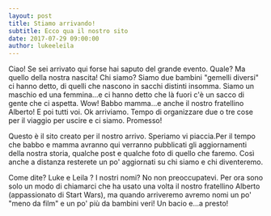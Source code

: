 ```yaml
---
layout: post
title: Stiamo arrivando!
subtitle: Ecco qua il nostro sito
date: 2017-07-29 09:00:00
author: lukeeleila
---
```

Ciao! Se sei arrivato qui forse hai saputo del grande evento. Quale? Ma quello della nostra nascita! Chi siamo? Siamo due bambini "gemelli diversi" ci hanno detto, di quelli che nascono in sacchi distinti insomma. Siamo un maschio ed una femmina...e ci hanno detto che là fuori c'è un sacco di gente che ci aspetta. Wow! Babbo mamma...e anche il nostro fratellino Alberto! E poi tutti voi. Ok arriviamo. Tempo di organizzare due o tre cose per il viaggio per uscire e ci siamo. Promesso!

Questo è il sito creato per il nostro arrivo. Speriamo vi piaccia.Per il tempo che babbo e mamma avranno qui verranno pubblicati gli aggiornamenti della nostra storia, qualche post e qualche foto di quello che faremo.
Così anche a distanza resterete un po' aggiornati su chi siamo e chi diventeremo.

Come dite? Luke e Leila ? I nostri nomi? No non preoccupatevi. Per ora sono solo un modo di chiamarci che ha usato una volta il nostro fratellino Alberto (appassionato di Start Wars), ma quando arriveremo avremo nomi un po' "meno da film" e un po' più da bambini veri! Un bacio e...a presto!